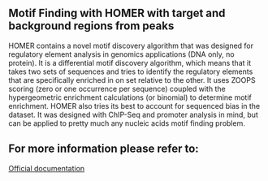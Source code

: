 Motif Finding with HOMER with target and background regions from peaks
---------------------------------------------------

HOMER contains a novel motif discovery algorithm that was designed for regulatory element analysis
in genomics applications (DNA only, no protein). It is a differential motif discovery algorithm,
which means that it takes two sets of sequences and tries to identify the regulatory elements that
are specifically enriched in on set relative to the other. It uses ZOOPS scoring (zero or one
occurrence per sequence) coupled with the hypergeometric enrichment calculations (or binomial) to
determine motif enrichment. HOMER also tries its best to account for sequenced bias in the dataset.
It was designed with ChIP-Seq and promoter analysis in mind, but can be applied to pretty much any
nucleic acids motif finding problem.

For more information please refer to:
-------------------------------------
[Official documentation](http://homer.ucsd.edu/homer/motif/)